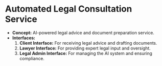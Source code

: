 # **Automated Legal Consultation Service**
   - **Concept:** AI-powered legal advice and document preparation service.
   - **Interfaces:** 
     1. **Client Interface:** For receiving legal advice and drafting documents.
     2. **Lawyer Interface:** For providing expert legal input and oversight.
     3. **Legal Admin Interface:** For managing the AI system and ensuring compliance.
